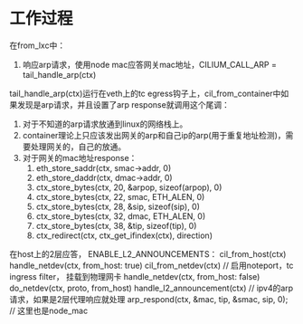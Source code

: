 # 工作过程



在from_lxc中：
1. 响应arp请求，使用node mac应答网关mac地址，CILIUM_CALL_ARP = tail_handle_arp(ctx)


tail_handle_arp(ctx)运行在veth上的tc egress钩子上，cil_from_container中如果发现是arp请求，并且设置了arp response就调用这个尾调：
1. 对于不知道的arp请求放通到linux的网络栈上。
2. container理论上只应该发出网关的arp和自己ip的arp(用于重复地址检测)，需要处理网关的，自己的放通。
3. 对于网关的mac地址response：
   1. eth_store_saddr(ctx, smac->addr, 0)
   2. eth_store_daddr(ctx, dmac->addr, 0)
   3. ctx_store_bytes(ctx, 20, &arpop, sizeof(arpop), 0)
   4. ctx_store_bytes(ctx, 22, smac, ETH_ALEN, 0)
   5. ctx_store_bytes(ctx, 28, &sip, sizeof(sip), 0)
   6. ctx_store_bytes(ctx, 32, dmac, ETH_ALEN, 0)
   7. ctx_store_bytes(ctx, 38, &tip, sizeof(tip), 0)
   8. ctx_redirect(ctx, ctx_get_ifindex(ctx), direction)


在host上的2层应答， ENABLE_L2_ANNOUNCEMENTS：
cil_from_host(ctx)
  handle_netdev(ctx, from_host: true)
cil_from_netdev(ctx) // 启用noteport，tc ingress filter， 挂载到物理网卡 
  handle_netdev(ctx, from_host: false)
    do_netdev(ctx, proto, from_host)
      handle_l2_announcement(ctx) // ipv4的arp请求，如果是2层代理响应就处理
        arp_respond(ctx, &mac, tip, &smac, sip, 0); // 这里也是node_mac